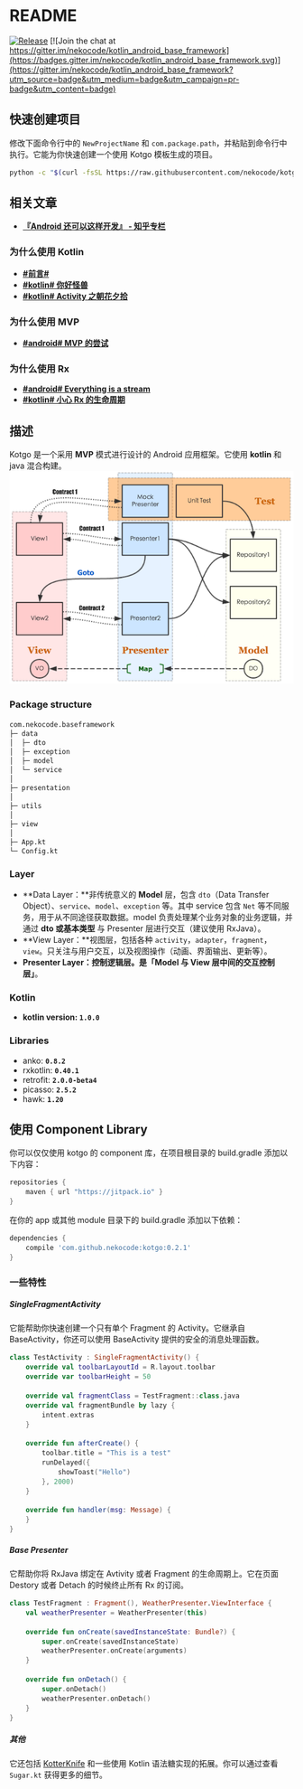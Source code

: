 # README

[![Release](https://jitpack.io/v/nekocode/kotlin_android_base_framework.svg)](https://jitpack.io/nekocode/kotlin_android_base_framework) [![Join the chat at https://gitter.im/nekocode/kotlin_android_base_framework](https://badges.gitter.im/nekocode/kotlin_android_base_framework.svg)](https://gitter.im/nekocode/kotlin_android_base_framework?utm_source=badge&utm_medium=badge&utm_campaign=pr-badge&utm_content=badge)

## 快速创建项目
修改下面命令行中的 `NewProjectName` 和 `com.package.path`，并粘贴到命令行中执行。它能为你快速创建一个使用 Kotgo 模板生成的项目。
```bash
python -c "$(curl -fsSL https://raw.githubusercontent.com/nekocode/kotgo/master/project_creator.py)" NewProjectName com.package.path
```

## 相关文章
- [**『Android 还可以这样开发』 - 知乎专栏**](http://zhuanlan.zhihu.com/kotandroid)  

### 为什么使用 Kotlin
- [**#前言#**](http://zhuanlan.zhihu.com/kotandroid/20313799)
- [**#kotlin# 你好怪兽**](http://zhuanlan.zhihu.com/kotandroid/20314409)
- [**#kotlin# Activity 之朝花夕拾**](http://zhuanlan.zhihu.com/kotandroid/20349241)

### 为什么使用 MVP
- [**#android# MVP 的尝试**](http://zhuanlan.zhihu.com/kotandroid/20358928)

### 为什么使用 Rx
- [**#android# Everything is a stream**](http://zhuanlan.zhihu.com/kotandroid/20498267)
- [**#kotlin# 小心 Rx 的生命周期**](http://zhuanlan.zhihu.com/kotandroid/20514727)


## 描述
Kotgo 是一个采用 **MVP** 模式进行设计的 Android 应用框架。它使用 **kotlin** 和 java 混合构建。
![](art/layer.png)

### Package structure
```
com.nekocode.baseframework
├─ data
│  ├─ dto
│  ├─ exception
│  ├─ model
│  └─ service
│ 
├─ presentation
│ 
├─ utils
│ 
├─ view
│ 
├─ App.kt
└─ Config.kt
```

### Layer
- **Data Layer：**非传统意义的 **Model** 层，包含 `dto`（Data Transfer Object）、`service`、`model`、`exception` 等。其中 service 包含 `Net` 等不同服务，用于从不同途径获取数据。model 负责处理某个业务对象的业务逻辑，并通过 **dto 或基本类型** 与 Presenter 层进行交互（建议使用 RxJava）。
- **View Layer：**视图层，包括各种 `activity`，`adapter`，`fragment`，`view`。只关注与用户交互，以及视图操作（动画、界面输出、更新等）。
- **Presenter Layer：**控制逻辑层。是**「Model 与 View 层中间的交互控制层」**。

### Kotlin
- **kotlin version: `1.0.0`**

### Libraries
- anko: **`0.8.2`**
- rxkotlin: **`0.40.1`**
- retrofit: **`2.0.0-beta4`**
- picasso: **`2.5.2`**
- hawk: **`1.20`**


## 使用 Component Library
你可以仅仅使用 kotgo 的 component 库，在项目根目录的 build.gradle 添加以下内容：
```gradle
repositories {
    maven { url "https://jitpack.io" }
}
```

在你的 app 或其他 module 目录下的 build.gradle 添加以下依赖：
```gradle
dependencies {
    compile 'com.github.nekocode:kotgo:0.2.1'
}
```

### 一些特性
##### SingleFragmentActivity
它能帮助你快速创建一个只有单个 Fragment 的 Activity。它继承自 BaseActivity，你还可以使用 BaseActivity 提供的安全的消息处理函数。
```kotlin
class TestActivity : SingleFragmentActivity() {
    override val toolbarLayoutId = R.layout.toolbar
    override var toolbarHeight = 50

    override val fragmentClass = TestFragment::class.java
    override val fragmentBundle by lazy {
        intent.extras
    }

    override fun afterCreate() {
        toolbar.title = "This is a test"
        runDelayed({
            showToast("Hello")
        }, 2000)
    }

    override fun handler(msg: Message) {
    }
}
```

##### Base Presenter
它帮助你将 RxJava 绑定在 Avtivity 或者 Fragment 的生命周期上。它在页面 Destory 或者 Detach 的时候终止所有 Rx 的订阅。
```kotlin
class TestFragment : Fragment(), WeatherPresenter.ViewInterface {
    val weatherPresenter = WeatherPresenter(this)

    override fun onCreate(savedInstanceState: Bundle?) {
        super.onCreate(savedInstanceState)
        weatherPresenter.onCreate(arguments)
    }

    override fun onDetach() {
        super.onDetach()
        weatherPresenter.onDetach()
    }
}
```

##### 其他
它还包括 [KotterKnife](https://github.com/JakeWharton/kotterknife) 和一些使用 Kotlin 语法糖实现的拓展。你可以通过查看 `Sugar.kt` 获得更多的细节。
